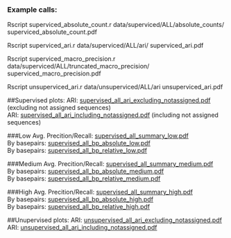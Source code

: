 ### Example calls:

Rscript superviced_absolute_count.r data/superviced/ALL/absolute_counts/ superviced_absolute_count.pdf

Rscript superviced_ari.r data/superviced/ALL/ari/ superviced_ari.pdf

Rscript superviced_macro_precision.r data/superviced/ALL/truncated_macro_precision/ superviced_macro_precision.pdf

Rscript unsuperviced_ari.r data/unsuperviced/ALL/ari unsuperviced_ari.pdf

##Supervised plots:
ARI: [supervised_all_ari_excluding_notassigned.pdf](plots/superviced/supervised_all_ari_excluding_notassigned.pdf) (excluding not assigned sequences)  
ARI: [supervised_all_ari_including_notassigned.pdf](plots/superviced/supervised_all_ari_including_notassigned.pdf) (including not assigned sequences)  

###Low
Avg. Precition/Recall: [supervised_all_summary_low.pdf](plots/superviced/supervised_all_summary_low.pdf)  
By basepairs: [supervised_all_bp_absolute_low.pdf](plots/superviced/supervised_all_bp_absolute_low.pdf)  
By basepairs: [supervised_all_bp_relative_low.pdf](plots/superviced/supervised_all_bp_relative_low.pdf) 

###Medium
Avg. Precition/Recall: [supervised_all_summary_medium.pdf](plots/superviced/supervised_all_summary_medium.pdf)  
By basepairs: [supervised_all_bp_absolute_medium.pdf](plots/superviced/supervised_all_bp_absolute_medium.pdf)  
By basepairs: [supervised_all_bp_relative_medium.pdf](plots/superviced/supervised_all_bp_relative_medium.pdf)  

###High
Avg. Precition/Recall: [supervised_all_summary_high.pdf](plots/superviced/supervised_all_summary_high.pdf)  
By basepairs: [supervised_all_bp_absolute_high.pdf](plots/superviced/supervised_all_bp_absolute_high.pdf)  
By basepairs: [supervised_all_bp_relative_high.pdf](plots/superviced/supervised_all_bp_relative_high.pdf)  

##Unupervised plots:
ARI: [unsupervised_all_ari_excluding_notassigned.pdf](plots/unsuperviced/unsupervised_all_ari_excluding_notassigned.pdf)  
ARI: [unsupervised_all_ari_including_notassigned.pdf](plots/unsuperviced/unsupervised_all_ari_including_notassigned.pdf)  
